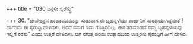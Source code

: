 +++
title = "030 ಎನ್ದಳೀ ಸೈರೇನ್ಧ್ರಿ"

+++
30. "ದೇವೇಂದ್ರನ ಖಾಂಡವವನವನ್ನು ಸುಡುವಾಗ ಈ ಬೃಹನ್ನಳೆಯು ಪಾರ್ಥನಿಗೆ ಸಾರಥಿಯಾಗಿದ್ದನಂತೆ ! ಹಾಗೆಂದು ಈ ಸೈರಂಧ್ರಿ ಹೇಳಿದಳು. ಆದರೆ ನಮಗೆ ಇದು ಗೊತ್ತಿರಲಿಲ್ಲ. ಈಗ ತಡಮಾಡದೆ ನಮ್ಮ ಬೃಹನ್ನಳೆಯನ್ನು  ಇಲ್ಲಿಗೆ ಕರೆಸು" ಎಂದು ಉತ್ತರೆ ಹೇಳಿದಳು. ಆಗ ನಗುತ್ತ ಪರಮ ಉತ್ಸಾಹದಿಂದ ಉತ್ತರನು ಸೈರಂಧ್ರಿಗೆ ಹೀಗೆ ಹೇಳಿದ.